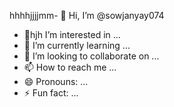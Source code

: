 hhhhjjjjmm- 👋 Hi, I’m @sowjanyay074
- 👀hjh I’m interested in ...
- 🌱 I’m currently learning ...
- 💞️ I’m looking to collaborate on ...
- 📫 How to reach me ...
- 😄 Pronouns: ...
- ⚡ Fun fact: ...

<!---
sowjanyay074/sowjanyay074 is a ✨ special ✨ repository because its `README.md` (this file) appears on your GitHub profile.
You can click the Preview link to take a look at your changes.
--->
